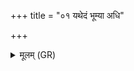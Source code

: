 +++
title = "०१ यथेदं भूम्या अधि"

+++
<details><summary>मूलम् (GR)</summary>

यथेदं भूम्या अधि  
वातस् तृणं मथायति ।  
एवा मथ्नामि ते मनो  
यथा मां कामिन्य् असो  
यथा माम् अन्व् आयसि ॥
</details>